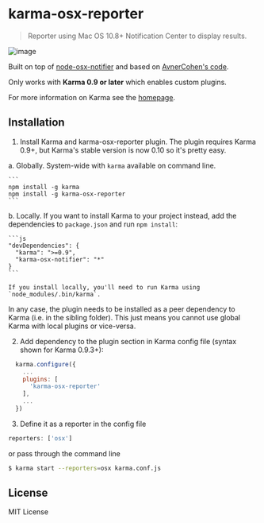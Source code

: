 # karma-osx-reporter

> Reporter using Mac OS 10.8+ Notification Center to display results.

![image](http://f.cl.ly/items/2T350d1c0H30460U3W2Y/Screen%20Shot%202013-08-06%20at%201.46.47%20PM.png)

Built on top of [node-osx-notifier] and based on [AvnerCohen's code].

Only works with **Karma 0.9 or later** which enables custom plugins.

For more information on Karma see the [homepage].


## Installation

1. Install Karma and karma-osx-reporter plugin. The plugin requires Karma 0.9+, but Karma's stable version is now 0.10 so it's pretty easy.

  a. Globally. System-wide with `karma` available on command line.

    ```
    npm install -g karma
    npm install -g karma-osx-reporter
    ```

  b. Locally. If you want to install Karma to your project instead, add the dependencies to `package.json` and run `npm install`:

    ```js
    "devDependencies": {
      "karma": ">=0.9",
      "karma-osx-notifier": "*"
    }
    ```

    If you install locally, you'll need to run Karma using `node_modules/.bin/karma`.

  In any case, the plugin needs to be installed as a peer dependency to Karma (i.e. in the sibling folder). This just means you cannot use global Karma with local plugins or vice-versa.


2. Add dependency to the plugin section in Karma config file (syntax shown for Karma 0.9.3+):

  ```js
    karma.configure({
      ...
      plugins: [
        'karma-osx-reporter'
      ],
      ...
    })
  ```

3. Define it as a reporter in the config file

  ```js
  reporters: ['osx']
  ```

  or pass through the command line

  ```sh
  $ karma start --reporters=osx karma.conf.js
  ```


## License

MIT License


[node-osx-notifier]: https://github.com/azoff/node-osx-notifier
[AvnerCohen's code]: https://github.com/karma-runner/karma/commit/ffd48a7f9aa7bc9a27516393d4d592edc6b628f7
[homepage]: http://karma-runner.github.io
